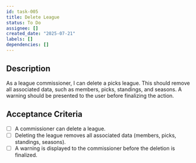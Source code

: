 ```yaml
---
id: task-005
title: Delete League
status: To Do
assignee: []
created_date: "2025-07-21"
labels: []
dependencies: []
---
```


## Description

As a league commissioner, I can delete a picks league. This should remove all associated data, such as members, picks, standings, and seasons. A warning should be presented to the user before finalizing the action.

## Acceptance Criteria

- [ ] A commissioner can delete a league.
- [ ] Deleting the league removes all associated data (members, picks, standings, seasons).
- [ ] A warning is displayed to the commissioner before the deletion is finalized.
